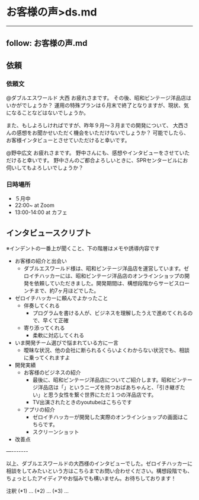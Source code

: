 # お客様の声>ds.md

---
follow: お客様の声.md
---

## 依頼
### 依頼文
@ダブルエスワールド 大西
お疲れさまです。
その後、昭和ビンテージ洋品店はいかがでしょうか？
運用の特殊プランは６月末で終了となりますが、現状、気になることなどはないでしょうか。

また、もしよろしければですが、昨年９月〜３月までの開発について、
大西さんの感想をお聞かせいただく機会をいただけないでしょうか？
可能でしたら、お客様インタビューとさせていただけると幸いです。

@野中広文
お疲れさまです。
野中さんにも、感想やインタビューをさせていただけると幸いです。
野中さんのご都合よろしいときに、SPRセンタービルにお伺いしてもよろしいでしょうか？

### 日時場所
- ５月中
- 22:00~ at Zoom
- 13:00-14:00 at カフェ

## インタビュースクリプト
※インデントの一番上が聞くこと、下の階層はメモや誘導内容です

- お客様の紹介と出会い
  - ダブルエスワールド様は、昭和ビンテージ洋品店を運営しています。ゼロイチハッカーには、昭和ビンテージ洋品店のオンラインショップの開発を依頼していただきました。開発期間は、構想段階からサービスローンチまで、約7ヶ月ほどでした。
- ゼロイチハッカーに頼んでよかったこと
  - 伴奏してくれる
    - プログラムを書ける人が、ビジネスを理解したうえで進めてくれるので、早くて正確
  - 寄り添ってくれる
    - 柔軟に対応してくれる
- いま開発チーム選びで悩まれている方に一言
  - 曖昧な状況、他の会社に断られるくらいよくわからない状況でも、相談に乗ってくれますよ
- 開発実績
  - お客様のビジネスの紹介
    - 最後に、昭和ビンテージ洋品店についてご紹介します。昭和ビンテージ洋品店は「」というニーズを持つおばあちゃんと、「引き継ぎたい」と思う女性を繋ぐ世界にただ１つの洋品店です。
    - TV出演されたときのyoutubeはこちらです
  - アプリの紹介
    - ゼロイチハッカーが開発した実際のオンラインショップの画面はこちらです。
    - スクリーンショット
- 改善点

—-------

以上、ダブルエスワールドの大西様のインタビューでした。ゼロイチハッカーに相談をしてみたいという方はこちらまでお問い合わせください。構想段階でも、ちょっとしたアイディアやお悩みでも構いません。お待ちしております！


注釈
(*1) ...
(*2) ...
(*3) ...
